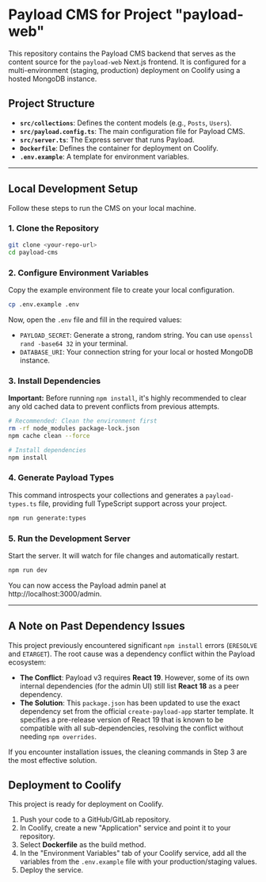 # Payload CMS for Project "payload-web"

This repository contains the Payload CMS backend that serves as the content source for the `payload-web` Next.js frontend. It is configured for a multi-environment (staging, production) deployment on Coolify using a hosted MongoDB instance.

## Project Structure

- **`src/collections`**: Defines the content models (e.g., `Posts`, `Users`).
- **`src/payload.config.ts`**: The main configuration file for Payload CMS.
- **`src/server.ts`**: The Express server that runs Payload.
- **`Dockerfile`**: Defines the container for deployment on Coolify.
- **`.env.example`**: A template for environment variables.

---

## Local Development Setup

Follow these steps to run the CMS on your local machine.

### 1. Clone the Repository

```bash
git clone <your-repo-url>
cd payload-cms
```

### 2. Configure Environment Variables

Copy the example environment file to create your local configuration.

```bash
cp .env.example .env
```

Now, open the `.env` file and fill in the required values:
- `PAYLOAD_SECRET`: Generate a strong, random string. You can use `openssl rand -base64 32` in your terminal.
- `DATABASE_URI`: Your connection string for your local or hosted MongoDB instance.

### 3. Install Dependencies

**Important:** Before running `npm install`, it's highly recommended to clear any old cached data to prevent conflicts from previous attempts.

```bash
# Recommended: Clean the environment first
rm -rf node_modules package-lock.json
npm cache clean --force

# Install dependencies
npm install
```

### 4. Generate Payload Types

This command introspects your collections and generates a `payload-types.ts` file, providing full TypeScript support across your project.

```bash
npm run generate:types
```

### 5. Run the Development Server

Start the server. It will watch for file changes and automatically restart.

```bash
npm run dev
```

You can now access the Payload admin panel at http://localhost:3000/admin.

---

## A Note on Past Dependency Issues

This project previously encountered significant `npm install` errors (`ERESOLVE` and `ETARGET`). The root cause was a dependency conflict within the Payload ecosystem:

- **The Conflict**: Payload v3 requires **React 19**. However, some of its own internal dependencies (for the admin UI) still list **React 18** as a peer dependency.
- **The Solution**: This `package.json` has been updated to use the exact dependency set from the official `create-payload-app` starter template. It specifies a pre-release version of React 19 that is known to be compatible with all sub-dependencies, resolving the conflict without needing `npm overrides`.

If you encounter installation issues, the cleaning commands in Step 3 are the most effective solution.

## Deployment to Coolify

This project is ready for deployment on Coolify.

1.  Push your code to a GitHub/GitLab repository.
2.  In Coolify, create a new "Application" service and point it to your repository.
3.  Select **Dockerfile** as the build method.
4.  In the "Environment Variables" tab of your Coolify service, add all the variables from the `.env.example` file with your production/staging values.
5.  Deploy the service.